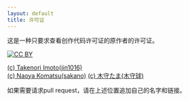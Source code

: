 ```yaml
---
layout: default
title: 许可证
---
```


这是一种只要求查看创作代码许可证的原作者的许可证。

[![CC BY](./img/by.png "CC BY")](http://creativecommons.org/licenses/by/4.0/deed.ja)

[(c) Takenori Imoto(jin1016)](https://github.com/jin1016)  
[(c) Naoya Komatsu(sakano)](https://github.com/sakano)
[(c) 木守たま(木守球)](https://github.com/KimoriTama)

如果需要请求pull request，请在上述位置追加自己的名字和链接。